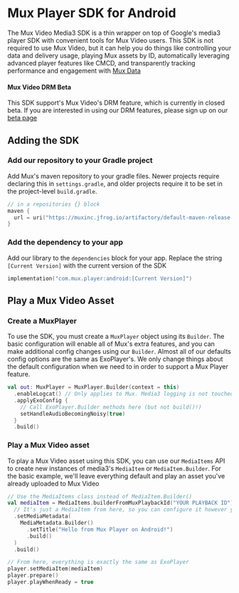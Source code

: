 # Mux Player SDK for Android

The Mux Video Media3 SDK is a thin wrapper on top of Google's media3 player SDK with convenient tools for Mux Video users. This SDK is not required to use Mux Video, but it can help you do things like controlling your data and delivery usage, playing Mux assets by ID, automatically leveraging advanced player features like CMCD, and transparently tracking performance and engagement with [Mux Data](https://www.mux.com/data)

#### Mux Video DRM Beta

This SDK support's Mux Video's DRM feature, which is currently in closed beta. If you are interested in using our DRM features, please sign up on our [beta page](https://www.mux.com/beta/drm)

## Adding the SDK

### Add our repository to your Gradle project

Add Mux's maven repository to your gradle files. Newer projects require declaring this in `settings.gradle`, and older projects require it to be set in the project-level `build.gradle`.

```kotlin
// in a repositories {} block
maven {
  url = uri("https://muxinc.jfrog.io/artifactory/default-maven-release-local")
}
```

### Add the dependency to your app

Add our library to the `dependencies` block for your app. Replace the string `[Current Version]` with the current version of the SDK

```kotlin
implementation("com.mux.player:android:[Current Version]")
```

## Play a Mux Video Asset

### Create a MuxPlayer

To use the SDK, you must create a `MuxPlayer` object using its `Builder`. The basic configuration will enable all of Mux's extra features, and you can make additional config changes using our `Builder`. Almost all of our defaults config options are the same as ExoPlayer's. We only change things about the default configuration when we need to in order to support a Mux Player feature.

```kotlin
val out: MuxPlayer = MuxPlayer.Builder(context = this)
  .enableLogcat() // Only applies to Mux. Media3 logging is not touched
  .applyExoConfig {
    // Call ExoPlayer.Builder methods here (but not build()!)
    setHandleAudioBecomingNoisy(true)
  }
  .build()
```
### Play a Mux Video asset

To play a Mux Video asset using this SDK, you can use our `MediaItems` API to create new instances of media3's `MediaItem` or `MediaItem.Builder`. For the basic example, we'll leave everything default and play an asset you've already uploaded to Mux Video

```kotlin
// Use the MediaItems class instead of MediaItem.Builder()
val mediaItem = MediaItems.builderFromMuxPlaybackId("YOUR PLAYBACK ID")
  // It's just a MediaItem from here, so you can configure it however you like
  .setMediaMetadata(
    MediaMetadata.Builder()
      .setTitle("Hello from Mux Player on Android!")
      .build()
  )
  .build()

// From here, everything is exactly the same as ExoPlayer
player.setMediaItem(mediaItem)
player.prepare()
player.playWhenReady = true
```
